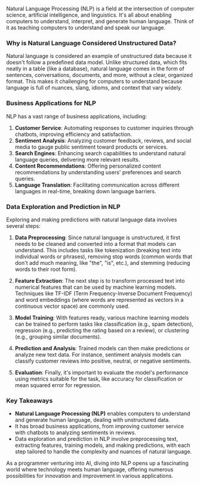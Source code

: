 Natural Language Processing (NLP) is a field at the intersection of computer science, artificial intelligence, and linguistics. It's all about enabling computers to understand, interpret, and generate human language. Think of it as teaching computers to understand and speak our language.

### Why is Natural Language Considered Unstructured Data?

Natural language is considered an example of unstructured data because it doesn't follow a predefined data model. Unlike structured data, which fits neatly in a table (like a database), natural language comes in the form of sentences, conversations, documents, and more, without a clear, organized format. This makes it challenging for computers to understand because language is full of nuances, slang, idioms, and context that vary widely.

### Business Applications for NLP

NLP has a vast range of business applications, including:

1. **Customer Service**: Automating responses to customer inquiries through chatbots, improving efficiency and satisfaction.
2. **Sentiment Analysis**: Analyzing customer feedback, reviews, and social media to gauge public sentiment toward products or services.
3. **Search Engines**: Enhancing search capabilities to understand natural language queries, delivering more relevant results.
4. **Content Recommendations**: Offering personalized content recommendations by understanding users' preferences and search queries.
5. **Language Translation**: Facilitating communication across different languages in real-time, breaking down language barriers.

### Data Exploration and Prediction in NLP

Exploring and making predictions with natural language data involves several steps:

1. **Data Preprocessing**: Since natural language is unstructured, it first needs to be cleaned and converted into a format that models can understand. This includes tasks like tokenization (breaking text into individual words or phrases), removing stop words (common words that don't add much meaning, like "the", "is", etc.), and stemming (reducing words to their root form).

2. **Feature Extraction**: The next step is to transform processed text into numerical features that can be used by machine learning models. Techniques like TF-IDF (Term Frequency-Inverse Document Frequency) and word embeddings (where words are represented as vectors in a continuous vector space) are commonly used.

3. **Model Training**: With features ready, various machine learning models can be trained to perform tasks like classification (e.g., spam detection), regression (e.g., predicting the rating based on a review), or clustering (e.g., grouping similar documents).

4. **Prediction and Analysis**: Trained models can then make predictions or analyze new text data. For instance, sentiment analysis models can classify customer reviews into positive, neutral, or negative sentiments.

5. **Evaluation**: Finally, it's important to evaluate the model's performance using metrics suitable for the task, like accuracy for classification or mean squared error for regression.

### Key Takeaways

- **Natural Language Processing (NLP)** enables computers to understand and generate human language, dealing with unstructured data.
- It has broad business applications, from improving customer service with chatbots to analyzing sentiments in reviews.
- Data exploration and prediction in NLP involve preprocessing text, extracting features, training models, and making predictions, with each step tailored to handle the complexity and nuances of natural language.

As a programmer venturing into AI, diving into NLP opens up a fascinating world where technology meets human language, offering numerous possibilities for innovation and improvement in various applications.

